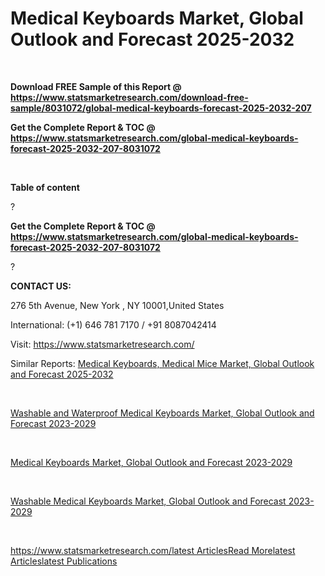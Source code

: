 <h1>Medical Keyboards Market, Global Outlook and Forecast 2025-2032</h1><br/><p><strong>Download FREE Sample of this Report @ <a href="https://www.statsmarketresearch.com/download-free-sample/8031072/global-medical-keyboards-forecast-2025-2032-207">https://www.statsmarketresearch.com/download-free-sample/8031072/global-medical-keyboards-forecast-2025-2032-207</a></strong></p>
 
 
 
 <div><b>Get the Complete Report & TOC @ <a href="https://www.statsmarketresearch.com/global-medical-keyboards-forecast-2025-2032-207-8031072">https://www.statsmarketresearch.com/global-medical-keyboards-forecast-2025-2032-207-8031072</a></b></div>
 
 
 
 <p><br />
 
 <b>Table of content</b></p>
 
 
 
 <p>? </p>
 
 
 
 <div><b>Get the Complete Report & TOC @ <a href="https://www.statsmarketresearch.com/global-medical-keyboards-forecast-2025-2032-207-8031072">https://www.statsmarketresearch.com/global-medical-keyboards-forecast-2025-2032-207-8031072</a></b></div>
 
 
 
 <p>? </p>
 
 
 
 <p><b>CONTACT US:</b><br />
 
 276 5th Avenue, New York , NY 10001,United States<br />
 
 International: (+1) 646 781 7170 / +91 8087042414<br />
 
 Visit: <a href="https://www.statsmarketresearch.com/">https://www.statsmarketresearch.com/</a><br />
 
 Similar Reports: <a href="https://www.statsmarketresearch.com/global-medical-keyboards-forecast-2025-2032-207-8031072">Medical Keyboards, Medical Mice Market, Global Outlook and Forecast 2025-2032</a><br />
 
 <br />
 
 <a href="https://www.statsmarketresearch.com/global-medical-keyboards-forecast-2025-2032-207-8031072">Washable and Waterproof Medical Keyboards Market, Global Outlook and Forecast 2023-2029</a><br />
 
 <br />
 
 <a href="https://www.statsmarketresearch.com/global-medical-keyboards-forecast-2025-2032-207-8031072">Medical Keyboards Market, Global Outlook and Forecast 2023-2029</a><br />
 
 <br />
 
 <a href="https://www.statsmarketresearch.com/global-medical-keyboards-forecast-2025-2032-207-8031072">Washable Medical Keyboards Market, Global Outlook and Forecast 2023-2029</a><br />
 
 <br />
 
 <a href="https://gyeongbokgung.com">https://www.statsmarketresearch.com/</a><a href="https://hallyeomaritime.com">latest Articles</a><a href="https://jingwansa.com">Read More</a><a href="https://nguoiviet.jp/">latest Articles</a><a href="https://www.intelmarketresearch.com/">latest Publications</a></p>